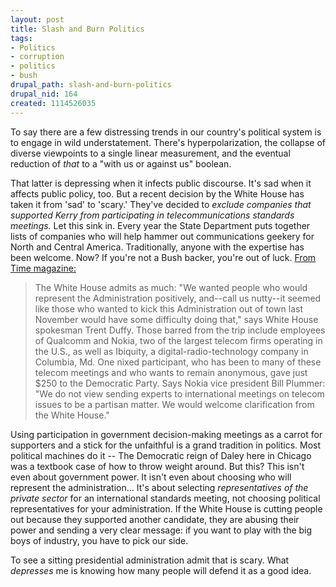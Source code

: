 ```yaml
--- 
layout: post
title: Slash and Burn Politics
tags: 
- Politics
- corruption
- politics
- bush
drupal_path: slash-and-burn-politics
drupal_nid: 164
created: 1114526035
---
```

To say there are a few distressing trends in our country's political system is to engage in wild understatement. There's hyperpolarization, the collapse of diverse viewpoints to a single linear measurement, and the eventual reduction of <em>that</em> to a "with us or against us" boolean.



That latter is depressing when it infects public discourse. It's sad when it affects public policy, too. But a recent decision by the White House has taken it from 'sad' to 'scary.' They've decided to <em>exclude companies that supported Kerry from participating in telecommunications standards meetings.</em> Let this sink in. Every year the State Department puts together lists of companies who will help hammer out communications geekery for North and Central America. Traditionally, anyone with the expertise has been welcome. Now? If you're not a Bush backer, you're out of luck. <a href="http://www.time.com/time/magazine/article/0,9171,1053595,00.html">From Time magazine:</a>



<blockquote>The White House admits as much: "We wanted people who would represent the Administration positively, and--call us nutty--it seemed like those who wanted to kick this Administration out of town last November would have some difficulty doing that," says White House spokesman Trent Duffy. Those barred from the trip include employees of Qualcomm and Nokia, two of the largest telecom firms operating in the U.S., as well as Ibiquity, a digital-radio-technology company in Columbia, Md. One nixed participant, who has been to many of these telecom meetings and who wants to remain anonymous, gave just $250 to the Democratic Party. Says Nokia vice president Bill Plummer: "We do not view sending experts to international meetings on telecom issues to be a partisan matter. We would welcome clarification from the White House."</blockquote>



Using participation in government decision-making meetings as a carrot for supporters and a stick for the unfaithful is a grand tradition in politics. Most political machines do it -- The Democratic reign of Daley here in Chicago was a textbook case of how to throw weight around. But this? This isn't even about government power. It isn't even about choosing who will represent the administration... It's about selecting <em>representatives of the private sector</em> for an international standards meeting, not choosing political representatives for your administration. If the White House is cutting people out because they supported another candidate, they are abusing their power and sending a very clear message: if you want to play with the big boys of industry, you have to pick our side.



To see a sitting presidential administration admit that is scary. What <em>depresses</em> me is knowing how many people will defend it as a good idea.
